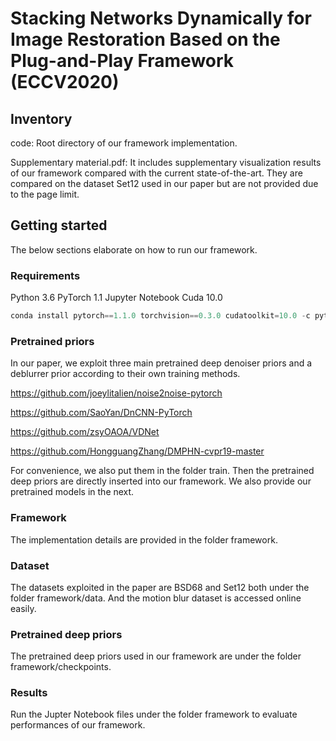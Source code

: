 # Stacking Networks Dynamically for Image Restoration Based on the Plug-and-Play Framework (ECCV2020)

## Inventory

code: Root directory of our framework implementation.

Supplementary material.pdf: It includes supplementary visualization results of our framework compared with the current state-of-the-art. They are compared on the dataset Set12 used in our paper but are not provided due to the page limit.

## Getting started 

The below sections elaborate on how to run our framework.

### Requirements 

Python 3.6 
PyTorch 1.1 
Jupyter Notebook 
Cuda 10.0


```python
conda install pytorch==1.1.0 torchvision==0.3.0 cudatoolkit=10.0 -c pytorch
```

### Pretrained priors 

In our paper, we exploit three main pretrained deep denoiser priors and a deblurrer prior according to their own training methods.

https://github.com/joeylitalien/noise2noise-pytorch

https://github.com/SaoYan/DnCNN-PyTorch

https://github.com/zsyOAOA/VDNet

https://github.com/HongguangZhang/DMPHN-cvpr19-master

For convenience, we also put them in the folder train.
Then the pretrained deep priors are directly inserted into our framework. We also provide our
pretrained models in the next.


### Framework 

The implementation details are provided in the folder framework.

### Dataset

The datasets exploited in the paper are BSD68 and Set12 both under the folder framework/data. And the motion blur dataset is accessed online easily.

### Pretrained deep priors 

The pretrained deep priors used in our framework are under the folder framework/checkpoints.

### Results 

Run the Jupter Notebook files under the folder framework to evaluate performances of our framework.


```python

```
